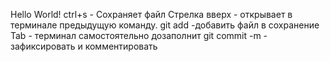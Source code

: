 Hello World!
ctrl+s - Сохраняет файл
Стрелка вверх - открывает в терминале предыдущую команду.
git add -добавить файл в сохранение
Tab - терминал самостоятельно дозаполнит
git commit -m - зафиксировать и комментировать